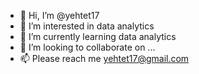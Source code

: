 - 👋 Hi, I’m @yehtet17
- 👀 I’m interested in data analytics
- 🌱 I’m currently learning data analytics
- 💞️ I’m looking to collaborate on ...
- 📫 Please reach me yehtet17@gmail.com

<!---
yehtet17/yehtet17 is a ✨ special ✨ repository because its `README.md` (this file) appears on your GitHub profile.
You can click the Preview link to take a look at your changes.
--->
